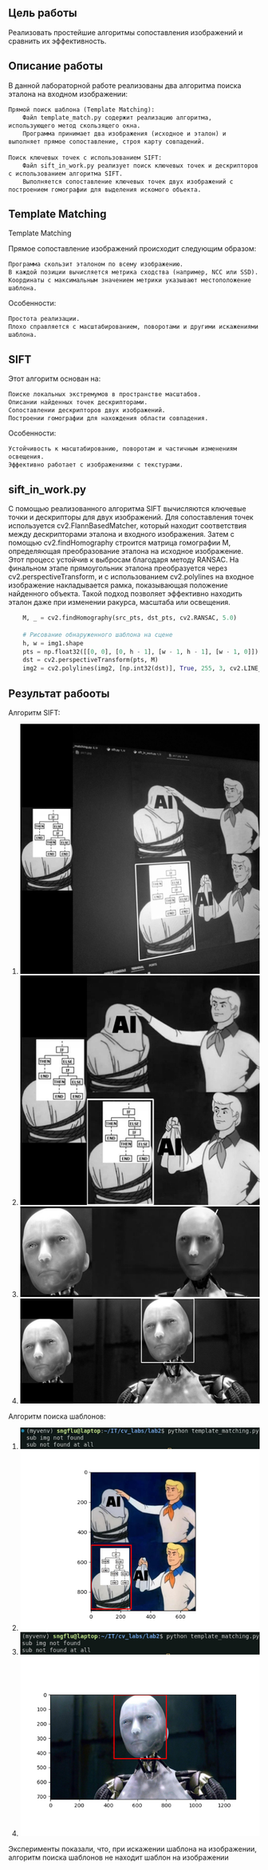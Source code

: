 ## Цель работы

Реализовать простейшие алгоритмы сопоставления изображений и сравнить их эффективность.

## Описание работы
В данной лабораторной работе реализованы два алгоритма поиска эталона на входном изображении:

    Прямой поиск шаблона (Template Matching):
        Файл template_match.py содержит реализацию алгоритма, использующего метод скользящего окна.
        Программа принимает два изображения (исходное и эталон) и выполняет прямое сопоставление, строя карту совпадений.

    Поиск ключевых точек с использованием SIFT:
        Файл sift_in_work.py реализует поиск ключевых точек и дескрипторов с использованием алгоритма SIFT.
		Выполняется сопоставление ключевых точек двух изображений с построением гомографии для выделения искомого объекта.

## Template Matching

Template Matching

Прямое сопоставление изображений происходит следующим образом:

    Программа скользит эталоном по всему изображению.
    В каждой позиции вычисляется метрика сходства (например, NCC или SSD).
    Координаты с максимальным значением метрики указывают местоположение шаблона.

Особенности:

    Простота реализации.
    Плохо справляется с масштабированием, поворотами и другими искажениями шаблона.

## SIFT

Этот алгоритм основан на:

    Поиске локальных экстремумов в пространстве масштабов.
    Описании найденных точек дескрипторами.
    Сопоставлении дескрипторов двух изображений.
    Построении гомографии для нахождения области совпадения.

Особенности:

    Устойчивость к масштабированию, поворотам и частичным изменениям освещения.
    Эффективно работает с изображениями с текстурами.

## sift_in_work.py

С помощью реализованного алгоритма SIFT вычисляются ключевые точки и дескрипторы для двух изображений. Для сопоставления точек используется cv2.FlannBasedMatcher, который находит соответствия между дескрипторами эталона и входного изображения. Затем с помощью cv2.findHomography строится матрица гомографии M, определяющая преобразование эталона на исходное изображение. Этот процесс устойчив к выбросам благодаря методу RANSAC.
На финальном этапе прямоугольник эталона преобразуется через cv2.perspectiveTransform, и с использованием cv2.polylines на входное изображение накладывается рамка, показывающая положение найденного объекта. Такой подход позволяет эффективно находить эталон даже при изменении ракурса, масштаба или освещения.
```python
	M, _ = cv2.findHomography(src_pts, dst_pts, cv2.RANSAC, 5.0)

    # Рисование обнаруженного шаблона на сцене
    h, w = img1.shape
    pts = np.float32([[0, 0], [0, h - 1], [w - 1, h - 1], [w - 1, 0]]).reshape(-1, 1, 2)
    dst = cv2.perspectiveTransform(pts, M)
    img2 = cv2.polylines(img2, [np.int32(dst)], True, 255, 3, cv2.LINE_AA)
```

## Результат рабооты

Алгоритм SIFT:
1. ![plot](./sift_results/pic1_sift__camera_result.jpg)
2. ![plot](./sift_results/pic1_sift_result.jpg)
3. ![plot](./sift_results/pic4_sift_camera_result.jpg)
4. ![plot](./sift_results/pic4_sift_result.jpg)

Алгоритм поиска шаблонов:
1. ![plot](./tm_results/pic1_tm_camera_result.jpg)
2. ![plot](./tm_results/pic1_tm_result.png)
3. ![plot](./tm_results/pic4_tm_camera_result.png)
4. ![plot](./tm_results/pic4_tm_results_.png)

Эксперименты показали, что, при искажении шаблона на изображении, алгоритм поиска шаблонов не находит шаблон на изображении 
